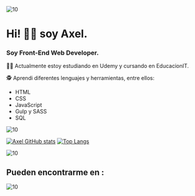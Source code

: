 ![10](https://user-images.githubusercontent.com/55170175/114474409-87dd6800-9bcc-11eb-9ca0-538bd30ae29b.png)

# Hi! 👋🏼 soy Axel. 

###  Soy Front-End Web Developer. 


💪🏼 Actualmente estoy estudiando en Udemy y cursando en EducacionIT.

🕵 Aprendi diferentes lenguajes y herramientas, entre ellos: 
* HTML
* CSS
* JavaScript
* Gulp y SASS
* SQL


![10](https://user-images.githubusercontent.com/55170175/114474409-87dd6800-9bcc-11eb-9ca0-538bd30ae29b.png)


[![Axel GitHub stats](https://github-readme-stats.vercel.app/api?username=axelcorrea)](https://github.com/axelcorrea/github-readme-stats) [![Top Langs](https://github-readme-stats.vercel.app/api/top-langs/?username=axelcorrea&layout=compact&theme=buefy)](https://github.com/axelcorrea/github-readme-stats)


![10](https://user-images.githubusercontent.com/55170175/114474409-87dd6800-9bcc-11eb-9ca0-538bd30ae29b.png)


## Pueden encontrarme en :


![10](https://user-images.githubusercontent.com/55170175/114474409-87dd6800-9bcc-11eb-9ca0-538bd30ae29b.png)

